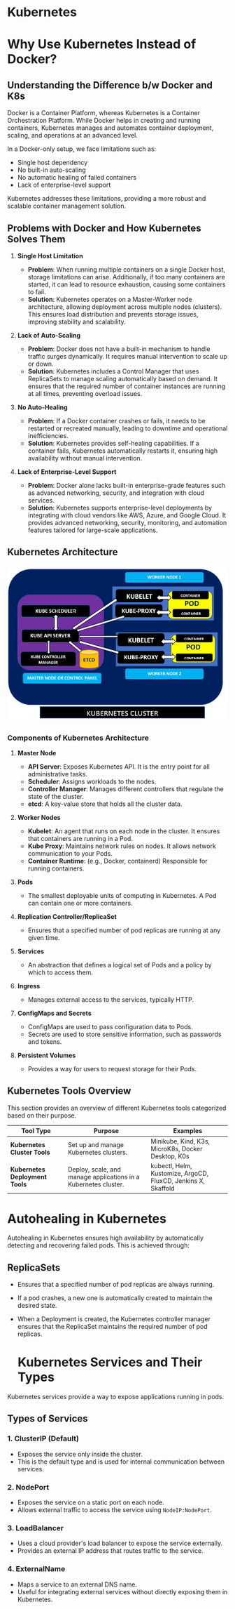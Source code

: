# Kubernetes
# Why Use Kubernetes Instead of Docker?

## Understanding the Difference b/w Docker and K8s

Docker is a Container Platform, whereas Kubernetes is a Container Orchestration Platform. While Docker helps in creating and running containers, Kubernetes manages and automates container deployment, scaling, and operations at an advanced level.

In a Docker-only setup, we face limitations such as:
- Single host dependency
- No built-in auto-scaling
- No automatic healing of failed containers
- Lack of enterprise-level support

Kubernetes addresses these limitations, providing a more robust and scalable container management solution.

## Problems with Docker and How Kubernetes Solves Them

1. **Single Host Limitation**
   - **Problem**: When running multiple containers on a single Docker host, storage limitations can arise. Additionally, if too many containers are started, it can lead to resource exhaustion, causing some containers to fail.
   - **Solution**: Kubernetes operates on a Master-Worker node architecture, allowing deployment across multiple nodes (clusters). This ensures load distribution and prevents storage issues, improving stability and scalability.

2. **Lack of Auto-Scaling**
   - **Problem**: Docker does not have a built-in mechanism to handle traffic surges dynamically. It requires manual intervention to scale up or down.
   - **Solution**: Kubernetes includes a Control Manager that uses ReplicaSets to manage scaling automatically based on demand. It ensures that the required number of container instances are running at all times, preventing overload issues.

3. **No Auto-Healing**
   - **Problem**: If a Docker container crashes or fails, it needs to be restarted or recreated manually, leading to downtime and operational inefficiencies.
   - **Solution**: Kubernetes provides self-healing capabilities. If a container fails, Kubernetes automatically restarts it, ensuring high availability without manual intervention.

4. **Lack of Enterprise-Level Support**
   - **Problem**: Docker alone lacks built-in enterprise-grade features such as advanced networking, security, and integration with cloud services.
   - **Solution**: Kubernetes supports enterprise-level deployments by integrating with cloud vendors like AWS, Azure, and Google Cloud. It provides advanced networking, security, monitoring, and automation features tailored for large-scale applications.
  
## Kubernetes Architecture

![Kubernetes Architecture](https://raw.githubusercontent.com/Vaitheeswari05/Kubernetes/refs/heads/master/K8s_architecture.webp)

### Components of Kubernetes Architecture

1. **Master Node**
   - **API Server**: Exposes Kubernetes API. It is the entry point for all administrative tasks.
   - **Scheduler**: Assigns workloads to the nodes.
   - **Controller Manager**: Manages different controllers that regulate the state of the cluster.
   - **etcd**: A key-value store that holds all the cluster data.

2. **Worker Nodes**
   - **Kubelet**: An agent that runs on each node in the cluster. It ensures that containers are running in a Pod.
   - **Kube Proxy**: Maintains network rules on nodes. It allows network communication to your Pods.
   - **Container Runtime**: (e.g., Docker, containerd) Responsible for running containers.

3. **Pods**
   - The smallest deployable units of computing in Kubernetes. A Pod can contain one or more containers.

4. **Replication Controller/ReplicaSet**
   - Ensures that a specified number of pod replicas are running at any given time.

5. **Services**
   - An abstraction that defines a logical set of Pods and a policy by which to access them.

6. **Ingress**
   - Manages external access to the services, typically HTTP.

7. **ConfigMaps and Secrets**
   - ConfigMaps are used to pass configuration data to Pods.
   - Secrets are used to store sensitive information, such as passwords and tokens.

8. **Persistent Volumes**
   - Provides a way for users to request storage for their Pods.

## Kubernetes Tools Overview

This section provides an overview of different Kubernetes tools categorized based on their purpose.

| Tool Type                        | Purpose                                                             | Examples                                                                  |
|-----------------------------------|---------------------------------------------------------------------|--------------------------------------------------------------------------|
| **Kubernetes Cluster Tools**      | Set up and manage Kubernetes clusters.                              | Minikube, Kind, K3s, MicroK8s, Docker Desktop, K0s                       |
| **Kubernetes Deployment Tools**   | Deploy, scale, and manage applications in a Kubernetes cluster.     | kubectl, Helm, Kustomize, ArgoCD, FluxCD, Jenkins X, Skaffold            |

# Autohealing in Kubernetes  

Autohealing in Kubernetes ensures high availability by automatically detecting and recovering failed pods. This is achieved through:  

## ReplicaSets  
- Ensures that a specified number of pod replicas are always running.  
- If a pod crashes, a new one is automatically created to maintain the desired state.  
- When a Deployment is created, the Kubernetes controller manager ensures that the ReplicaSet maintains the required number of pod replicas.

  # Kubernetes Services and Their Types

Kubernetes services provide a way to expose applications running in pods.

## Types of Services

### 1. ClusterIP (Default)
- Exposes the service only inside the cluster.
- This is the default type and is used for internal communication between services.

### 2. NodePort
- Exposes the service on a static port on each node.
- Allows external traffic to access the service using `NodeIP:NodePort`.

### 3. LoadBalancer
- Uses a cloud provider's load balancer to expose the service externally.
- Provides an external IP address that routes traffic to the service.

### 4. ExternalName
- Maps a service to an external DNS name.
- Useful for integrating external services without directly exposing them in Kubernetes.

